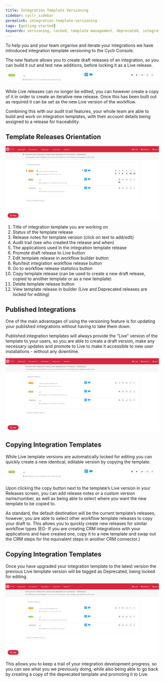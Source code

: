 ```yaml
---
title: Integration Template Versioning
sidebar: cyclr_sidebar
permalink: integration-template-versioning
tags: [getting-started]
keywords: versioning, locked, template management, deprecated, integration management, template version
---
```


To help you and your team organise and iterate your integrations we have introduced integration template versioning to the Cyclr Console.

The new feature allows you to create draft releases of an integration, so you can build it out and test new additions, before locking it as a Live release. 

![](./images/live-template-workflow.png)

While Live releases can no longer be edited, you can however create a copy of it in order to create an iterative new release. Once this has been built out as required it can be set as the new Live version of the workflow.

Combining this with our audit trail features, your whole team are able to build and work on integration templates, with their account details being assigned to a release for traceability.  



Template Releases Orientation 
-------------------

![](./images/Template-Release-Screen.png)

1.  Title of integration template you are working on
2.  Status of the template release
3.  Release notes for template version (click on text to add/edit)
4.  Audit trail (see who created the release and when)
5.  The applications used in the integration template release
6.  Promote draft release to Live button
7.  Edit template release in workflow builder button
8.  Run/test integration workflow release button
9.  Go to workflow release statistics button
10. Copy template release (can be used to create a new draft release, copied to another template or as a new template) 
11. Delete template release button
12. View template release in builder (Live and Deprecated releases are locked for editing) 



Published Integrations
---------------

One of the main advantages of using the versioning feature is for updating your published integrations without having to take them down.

Published integration templates will always provide the “Live” version of the template to your users, so you are able to create a draft version, make any necessary updates and promote to Live to make it accessible to new user installations - without any downtime.

![](./images/Integration-Template-Releases.png)


Copying Integration Templates
---------------

While Live template versions are automatically locked for editing you can quickly create a new identical, editable version by copying the template.

![](./images/live-template-workflow.png)

Upon clicking the copy button next to the template’s Live version in your Releases screen, you can add release notes or a custom version name/number, as well as being able to select where you want the new template to be copied to.

As standard, the default destination will be the current template’s releases, however, you are able to select other workflow template releases to copy your draft to. This allows you to quickly create new releases for similar workflow types (EG- If you are creating CRM integrations with your applications and have created one, copy it to a new template and swap out the CRM steps for the equivalent steps in another CRM connector.) 


Copying Integration Templates
---------------

Once you have upgraded your integration template to the latest version the previous Live template version will be tagged as Deprecated, being locked for editing.

![](./images/Integration-Template-Releases.png)

This allows you to keep a trail of your integration development progress, so you can see what you we previously doing, while also being able to go back by creating a copy of the deprecated template and promoting it to Live.





